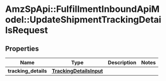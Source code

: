 # AmzSpApi::FulfillmentInboundApiModel::UpdateShipmentTrackingDetailsRequest

## Properties
Name | Type | Description | Notes
------------ | ------------- | ------------- | -------------
**tracking_details** | [**TrackingDetailsInput**](TrackingDetailsInput.md) |  | 

